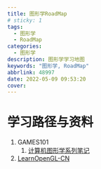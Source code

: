 ```yaml
---
title: 图形学RoadMap
# sticky: 1
tags:
  - 图形学
  - RoadMap
categories:
  - 图形学
description: 图形学学习地图
keywords: "图形学, RoadMap"
abbrlink: 48997
date: 2022-05-09 09:53:20
cover:
---
```


# 学习路径与资料

1. GAMES101
   1. [计算机图形学系列笔记](https://www.zhihu.com/column/c_1249465121615204352)
2. [LearnOpenGL-CN](https://learnopengl-cn.github.io/)

